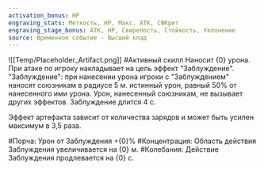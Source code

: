 ```yaml
---
activation_bonus: HP
engraving_stats: Меткость, HP, Макс. АТК, СФКрит
engraving_stage_bonus: АТК, HP, Свирепость, Стойкость, Уклонение
source: Временное событие - Высший клад
---
```

![[Temp/Placeholder_Artifact.png]]
#Активный скилл
Наносит {0} урона. При атаке по игроку накладывает на цель эффект "Заблуждение". "Заблуждение": при нанесении урона игроки с "Заблуждением" наносят союзникам в радиусе 5 м. истинный урон, равный 50% от нанесенного ими урона. Урон, нанесенный союзникам, не вызывает других эффектов. Заблуждение длится 4 с.

Эффект артефакта зависит от количества зарядов и может быть усилен максимум в 3,5 раза.

#Порча: 
Урон от Заблуждения +{0}%
#Концентрация: 
Область действия Заблуждения увеличивается на {0} м.
#Колебания: 
Действие Заблуждения продлевается на {0} с.
